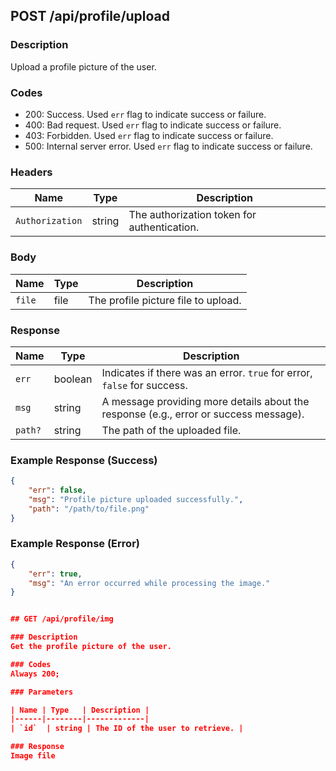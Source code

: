 ## POST /api/profile/upload

### Description
Upload a profile picture of the user.

### Codes
- 200: Success. Used `err` flag to indicate success or failure.
- 400: Bad request. Used `err` flag to indicate success or failure.
- 403: Forbidden. Used `err` flag to indicate success or failure.
- 500: Internal server error. Used `err` flag to indicate success or failure.

### Headers

| Name | Type   | Description |
|------|--------|-------------|
| `Authorization`  | string | The authorization token for authentication. |

### Body

| Name | Type   | Description |
|------|--------|-------------|
| `file`  | file | The profile picture file to upload. |

### Response

| Name  | Type    | Description                  |
|-------|---------|------------------------------|
| `err` | boolean | Indicates if there was an error. `true` for error, `false` for success. |
| `msg` | string  | A message providing more details about the response (e.g., error or success message). |
| `path?` | string | The path of the uploaded file. |

### Example Response (Success)

```json
{
    "err": false,
    "msg": "Profile picture uploaded successfully.",
    "path": "/path/to/file.png"
}
```

### Example Response (Error)

```json
{
    "err": true,
    "msg": "An error occurred while processing the image."
}


## GET /api/profile/img

### Description
Get the profile picture of the user.

### Codes
Always 200;

### Parameters

| Name | Type   | Description |
|------|--------|-------------|
| `id`  | string | The ID of the user to retrieve. |

### Response
Image file